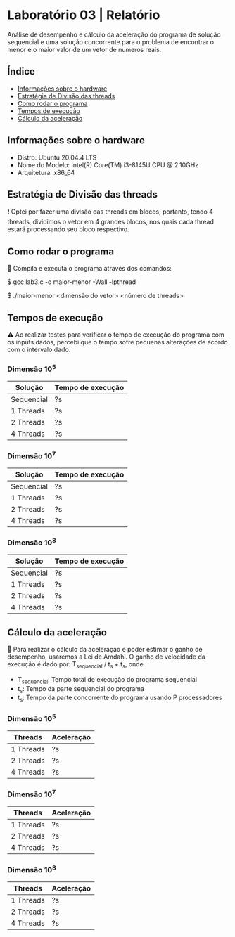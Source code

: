 # Laboratório 03 | Relatório
Análise de desempenho e cálculo da aceleração do programa de solução sequencial e uma solução concorrente para o problema de encontrar o menor e o maior valor de um vetor de numeros reais.


## Índice
* [Informações sobre o hardware](#informações-sobre-o-hardware)
* [Estratégia de Divisão das threads](#estrategia-de-divisao-das-threads)
* [Como rodar o programa](#como-rodar-o-programa)
* [Tempos de execução](#tempos-de-execução)
* [Cálculo da aceleração](#cálculo-da-aceleração)

## Informações sobre o hardware
- Distro: Ubuntu 20.04.4 LTS
- Nome do Modelo: Intel(R) Core(TM) i3-8145U CPU @ 2.10GHz
- Arquitetura: x86_64

## Estratégia de Divisão das threads
:exclamation: Optei por fazer uma divisão das threads em blocos, portanto, tendo 4 threads, dividimos o vetor em 4 grandes blocos, nos quais cada thread estará processando seu bloco respectivo.

## Como rodar o programa
:thinking: Compila e executa o programa através dos comandos:

$ gcc lab3.c -o maior-menor -Wall -lpthread 


$ ./maior-menor <dimensão do vetor> <número de threads>


## Tempos de execução
:warning: Ao realizar testes para verificar o tempo de execução do programa com os inputs dados, percebi que o tempo sofre pequenas alterações de acordo com o intervalo dado.

### Dimensão 10<sup>5</sup>
| Solução | Tempo de execução |
| --- | --- |
| Sequencial | ?s |                                                                                                                                                                                 
| 1 Threads | ?s |
| 2 Threads | ?s |
| 4 Threads | ?s |

### Dimensão 10<sup>7</sup>
| Solução | Tempo de execução |
| --- | --- |
| Sequencial | ?s |                                                                                                                                                                                 
| 1 Threads | ?s |
| 2 Threads | ?s |
| 4 Threads | ?s |

### Dimensão 10<sup>8</sup>
| Solução | Tempo de execução |
| --- | --- |
| Sequencial | ?s |                                                                                                                                                                                 
| 1 Threads | ?s |
| 2 Threads | ?s |
| 4 Threads | ?s |

## Cálculo da aceleração
:abacus: Para realizar o cálculo da aceleração e poder estimar o ganho de desempenho, usaremos a Lei de Amdahl. O ganho de velocidade da execução é dado por: 
T<sub>sequencial</sub> / t<sub>s</sub> + t<sub>s</sub>, onde
- T<sub>sequencial</sub>: Tempo total de execução do programa sequencial
- t<sub>s</sub>: Tempo da parte sequencial do programa
- t<sub>s</sub>: Tempo da parte concorrente do programa usando P processadores

### Dimensão 10<sup>5</sup>
 | Threads | Aceleração |
 | --- | --- |
| 1 Threads | ?s |
| 2 Threads | ?s |
| 4 Threads | ?s |
 
### Dimensão 10<sup>7</sup>
 | Threads | Aceleração |
 | --- | --- |
 | 1 Threads | ?s |
 | 2 Threads | ?s |
 | 4 Threads | ?s |
 
 ### Dimensão 10<sup>8</sup>
 | Threads | Aceleração |
 | --- | --- |
 | 1 Threads | ?s |
 | 2 Threads | ?s |
 | 4 Threads | ?s |
